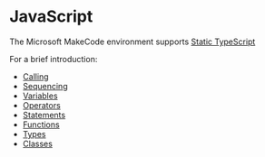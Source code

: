 # JavaScript

The Microsoft MakeCode environment supports [Static TypeScript](http://makecode.com/language)

For a brief introduction:

* [Calling](/javascript/call)
* [Sequencing](/javascript/sequence)
* [Variables](/javascript/variables)
* [Operators](/javascript/operators)
* [Statements](/javascript/statements)
* [Functions](/javascript/functions)
* [Types](/javascript/types)
* [Classes](/javascript/classes)


